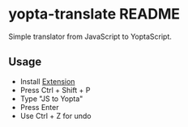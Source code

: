 # yopta-translate README

Simple translator from JavaScript to YoptaScript.

## Usage

- Install [Extension](https://marketplace.visualstudio.com/items?itemName=alezx311.yopta-translate)
- Press Ctrl + Shift + P
- Type "JS to Yopta"
- Press Enter
- Use Ctrl + Z for undo
